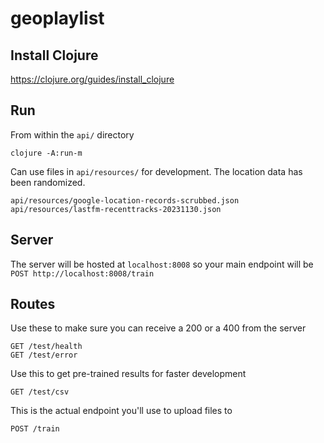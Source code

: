 # geoplaylist

## Install Clojure

https://clojure.org/guides/install_clojure

## Run

From within the `api/` directory

```
clojure -A:run-m
```

Can use files in `api/resources/` for development. The location data has been randomized.

```
api/resources/google-location-records-scrubbed.json
api/resources/lastfm-recenttracks-20231130.json
```

## Server

The server will be hosted at `localhost:8008` so your main endpoint will be `POST http://localhost:8008/train`

## Routes

Use these to make sure you can receive a 200 or a 400 from the server

```
GET /test/health
GET /test/error
```

Use this to get pre-trained results for faster development

```
GET /test/csv
```

This is the actual endpoint you'll use to upload files to

```
POST /train
```

